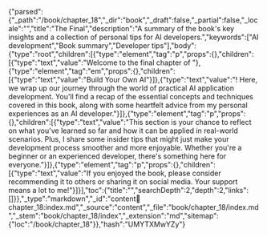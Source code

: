 {"parsed":{"_path":"/book/chapter_18","_dir":"book","_draft":false,"_partial":false,"_locale":"","title":"The Final","description":"A summary of the book's key insights and a collection of personal tips for AI developers.","keywords":["AI development","Book summary","Developer tips"],"body":{"type":"root","children":[{"type":"element","tag":"p","props":{},"children":[{"type":"text","value":"Welcome to the final chapter of "},{"type":"element","tag":"em","props":{},"children":[{"type":"text","value":"Build Your Own AI"}]},{"type":"text","value":"! Here, we wrap up our journey through the world of practical AI application development. You'll find a recap of the essential concepts and techniques covered in this book, along with some heartfelt advice from my personal experiences as an AI developer."}]},{"type":"element","tag":"p","props":{},"children":[{"type":"text","value":"This section is your chance to reflect on what you've learned so far and how it can be applied in real-world scenarios. Plus, I share some insider tips that might just make your development process smoother and more enjoyable. Whether you're a beginner or an experienced developer, there's something here for everyone."}]},{"type":"element","tag":"p","props":{},"children":[{"type":"text","value":"If you enjoyed the book, please consider recommending it to others or sharing it on social media. Your support means a lot to me!"}]}],"toc":{"title":"","searchDepth":2,"depth":2,"links":[]}},"_type":"markdown","_id":"content:book:chapter_18:index.md","_source":"content","_file":"book/chapter_18/index.md","_stem":"book/chapter_18/index","_extension":"md","sitemap":{"loc":"/book/chapter_18"}},"hash":"UMYTXMwYZy"}